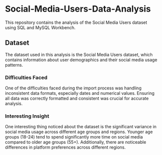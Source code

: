# Social-Media-Users-Data-Analysis
This repository contains the analysis of the Social Media Users dataset using SQL and MySQL Workbench.

## Dataset

The dataset used in this analysis is the Social Media Users dataset, which contains information about user demographics and their social media usage patterns.

### Difficulties Faced

One of the difficulties faced during the import process was handling inconsistent data formats, especially dates and numerical values. Ensuring all data was correctly formatted and consistent was crucial for accurate analysis.

### Interesting Insight

One interesting thing noticed about the dataset is the significant variance in social media usage across different age groups and regions. Younger age groups (18-24) tend to spend significantly more time on social media compared to older age groups (55+). Additionally, there are noticeable differences in platform preferences across different regions.
